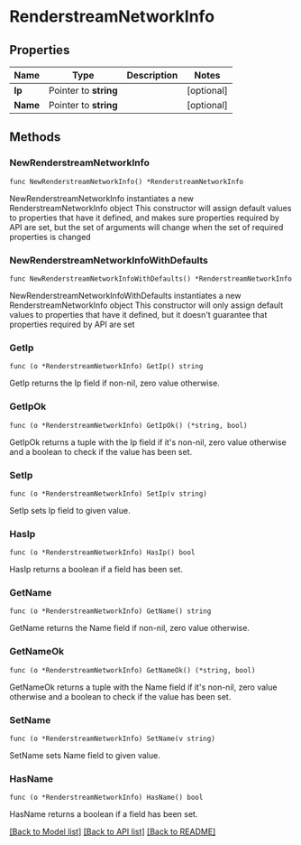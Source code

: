 # RenderstreamNetworkInfo

## Properties

Name | Type | Description | Notes
------------ | ------------- | ------------- | -------------
**Ip** | Pointer to **string** |  | [optional] 
**Name** | Pointer to **string** |  | [optional] 

## Methods

### NewRenderstreamNetworkInfo

`func NewRenderstreamNetworkInfo() *RenderstreamNetworkInfo`

NewRenderstreamNetworkInfo instantiates a new RenderstreamNetworkInfo object
This constructor will assign default values to properties that have it defined,
and makes sure properties required by API are set, but the set of arguments
will change when the set of required properties is changed

### NewRenderstreamNetworkInfoWithDefaults

`func NewRenderstreamNetworkInfoWithDefaults() *RenderstreamNetworkInfo`

NewRenderstreamNetworkInfoWithDefaults instantiates a new RenderstreamNetworkInfo object
This constructor will only assign default values to properties that have it defined,
but it doesn't guarantee that properties required by API are set

### GetIp

`func (o *RenderstreamNetworkInfo) GetIp() string`

GetIp returns the Ip field if non-nil, zero value otherwise.

### GetIpOk

`func (o *RenderstreamNetworkInfo) GetIpOk() (*string, bool)`

GetIpOk returns a tuple with the Ip field if it's non-nil, zero value otherwise
and a boolean to check if the value has been set.

### SetIp

`func (o *RenderstreamNetworkInfo) SetIp(v string)`

SetIp sets Ip field to given value.

### HasIp

`func (o *RenderstreamNetworkInfo) HasIp() bool`

HasIp returns a boolean if a field has been set.

### GetName

`func (o *RenderstreamNetworkInfo) GetName() string`

GetName returns the Name field if non-nil, zero value otherwise.

### GetNameOk

`func (o *RenderstreamNetworkInfo) GetNameOk() (*string, bool)`

GetNameOk returns a tuple with the Name field if it's non-nil, zero value otherwise
and a boolean to check if the value has been set.

### SetName

`func (o *RenderstreamNetworkInfo) SetName(v string)`

SetName sets Name field to given value.

### HasName

`func (o *RenderstreamNetworkInfo) HasName() bool`

HasName returns a boolean if a field has been set.


[[Back to Model list]](../README.md#documentation-for-models) [[Back to API list]](../README.md#documentation-for-api-endpoints) [[Back to README]](../README.md)


